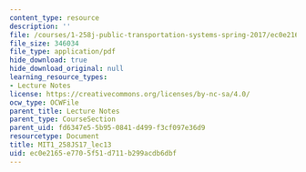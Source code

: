 ```yaml
---
content_type: resource
description: ''
file: /courses/1-258j-public-transportation-systems-spring-2017/ec0e2165e7705f51d711b299acdb6dbf_MIT1_258JS17_lec13.pdf
file_size: 346034
file_type: application/pdf
hide_download: true
hide_download_original: null
learning_resource_types:
- Lecture Notes
license: https://creativecommons.org/licenses/by-nc-sa/4.0/
ocw_type: OCWFile
parent_title: Lecture Notes
parent_type: CourseSection
parent_uid: fd6347e5-5b95-0841-d499-f3cf097e36d9
resourcetype: Document
title: MIT1_258JS17_lec13
uid: ec0e2165-e770-5f51-d711-b299acdb6dbf
---
```

